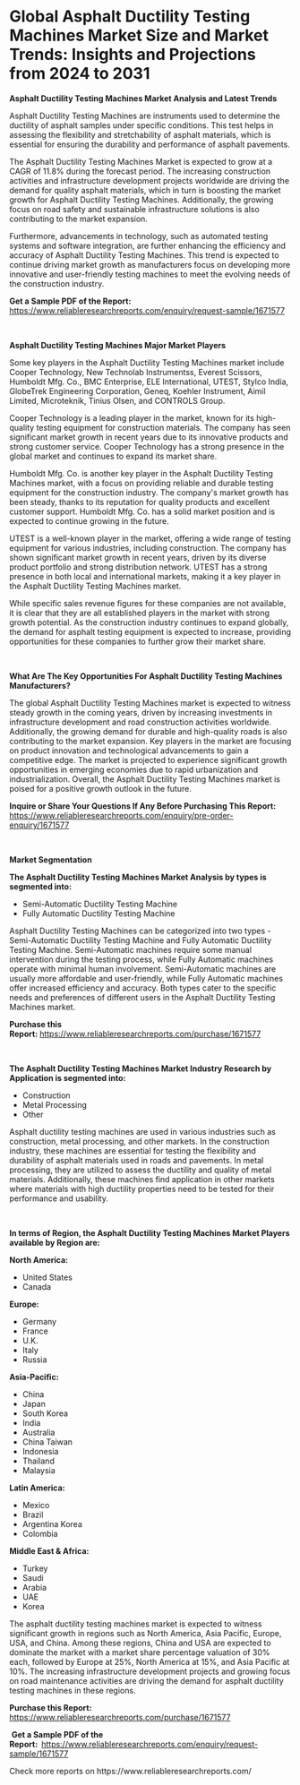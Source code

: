 <p><h1>Global Asphalt Ductility Testing Machines Market Size and Market Trends: Insights and Projections from 2024 to 2031</h1></p><p><strong>Asphalt Ductility Testing Machines Market Analysis and Latest Trends</strong></p>
<p><p>Asphalt Ductility Testing Machines are instruments used to determine the ductility of asphalt samples under specific conditions. This test helps in assessing the flexibility and stretchability of asphalt materials, which is essential for ensuring the durability and performance of asphalt pavements.</p><p>The Asphalt Ductility Testing Machines Market is expected to grow at a CAGR of 11.8% during the forecast period. The increasing construction activities and infrastructure development projects worldwide are driving the demand for quality asphalt materials, which in turn is boosting the market growth for Asphalt Ductility Testing Machines. Additionally, the growing focus on road safety and sustainable infrastructure solutions is also contributing to the market expansion.</p><p>Furthermore, advancements in technology, such as automated testing systems and software integration, are further enhancing the efficiency and accuracy of Asphalt Ductility Testing Machines. This trend is expected to continue driving market growth as manufacturers focus on developing more innovative and user-friendly testing machines to meet the evolving needs of the construction industry.</p></p>
<p><strong>Get a Sample PDF of the Report:&nbsp;</strong> <a href="https://www.reliableresearchreports.com/enquiry/request-sample/1671577">https://www.reliableresearchreports.com/enquiry/request-sample/1671577</a></p>
<p>&nbsp;</p>
<p><strong>Asphalt Ductility Testing Machines Major Market Players</strong></p>
<p><p>Some key players in the Asphalt Ductility Testing Machines market include Cooper Technology, New Technolab Instrumentss, Everest Scissors, Humboldt Mfg. Co., BMC Enterprise, ELE International, UTEST, Stylco India, GlobeTrek Engineering Corporation, Geneq, Koehler Instrument, Aimil Limited, Microteknik, Tinius Olsen, and CONTROLS Group.</p><p>Cooper Technology is a leading player in the market, known for its high-quality testing equipment for construction materials. The company has seen significant market growth in recent years due to its innovative products and strong customer service. Cooper Technology has a strong presence in the global market and continues to expand its market share.</p><p>Humboldt Mfg. Co. is another key player in the Asphalt Ductility Testing Machines market, with a focus on providing reliable and durable testing equipment for the construction industry. The company's market growth has been steady, thanks to its reputation for quality products and excellent customer support. Humboldt Mfg. Co. has a solid market position and is expected to continue growing in the future.</p><p>UTEST is a well-known player in the market, offering a wide range of testing equipment for various industries, including construction. The company has shown significant market growth in recent years, driven by its diverse product portfolio and strong distribution network. UTEST has a strong presence in both local and international markets, making it a key player in the Asphalt Ductility Testing Machines market.</p><p>While specific sales revenue figures for these companies are not available, it is clear that they are all established players in the market with strong growth potential. As the construction industry continues to expand globally, the demand for asphalt testing equipment is expected to increase, providing opportunities for these companies to further grow their market share.</p></p>
<p>&nbsp;</p>
<p><strong>What Are The Key Opportunities For Asphalt Ductility Testing Machines Manufacturers?</strong></p>
<p><p>The global Asphalt Ductility Testing Machines market is expected to witness steady growth in the coming years, driven by increasing investments in infrastructure development and road construction activities worldwide. Additionally, the growing demand for durable and high-quality roads is also contributing to the market expansion. Key players in the market are focusing on product innovation and technological advancements to gain a competitive edge. The market is projected to experience significant growth opportunities in emerging economies due to rapid urbanization and industrialization. Overall, the Asphalt Ductility Testing Machines market is poised for a positive growth outlook in the future.</p></p>
<p><strong>Inquire or Share Your Questions If Any Before Purchasing This Report:</strong> <a href="https://www.reliableresearchreports.com/enquiry/pre-order-enquiry/1671577">https://www.reliableresearchreports.com/enquiry/pre-order-enquiry/1671577</a></p>
<p>&nbsp;</p>
<p><strong>Market Segmentation</strong></p>
<p><strong>The Asphalt Ductility Testing Machines Market Analysis by types is segmented into:</strong></p>
<p><ul><li>Semi-Automatic Ductility Testing Machine</li><li>Fully Automatic Ductility Testing Machine</li></ul></p>
<p><p>Asphalt Ductility Testing Machines can be categorized into two types - Semi-Automatic Ductility Testing Machine and Fully Automatic Ductility Testing Machine. Semi-Automatic machines require some manual intervention during the testing process, while Fully Automatic machines operate with minimal human involvement. Semi-Automatic machines are usually more affordable and user-friendly, while Fully Automatic machines offer increased efficiency and accuracy. Both types cater to the specific needs and preferences of different users in the Asphalt Ductility Testing Machines market.</p></p>
<p><strong>Purchase this Report:&nbsp;</strong><a href="https://www.reliableresearchreports.com/purchase/1671577">https://www.reliableresearchreports.com/purchase/1671577</a></p>
<p>&nbsp;</p>
<p><strong>The Asphalt Ductility Testing Machines Market Industry Research by Application is segmented into:</strong></p>
<p><ul><li>Construction</li><li>Metal Processing</li><li>Other</li></ul></p>
<p><p>Asphalt ductility testing machines are used in various industries such as construction, metal processing, and other markets. In the construction industry, these machines are essential for testing the flexibility and durability of asphalt materials used in roads and pavements. In metal processing, they are utilized to assess the ductility and quality of metal materials. Additionally, these machines find application in other markets where materials with high ductility properties need to be tested for their performance and usability.</p></p>
<p>&nbsp;</p>
<p><strong>In terms of Region, the Asphalt Ductility Testing Machines Market Players available by Region are:</strong></p>
<p>
    <p> <strong> North America: </strong>
        <ul>
            <li>United States</li>
            <li>Canada</li>
        </ul>
        </p> 
    <p> <strong> Europe: </strong>
        <ul>
            <li>Germany</li>
            <li>France</li>
            <li>U.K.</li>
            <li>Italy</li>
            <li>Russia</li>
        </ul>
        </p> 
    <p> <strong> Asia-Pacific: </strong>
        <ul>
            <li>China</li>
            <li>Japan</li>
            <li>South Korea</li>
            <li>India</li>
            <li>Australia</li>
            <li>China Taiwan</li>
            <li>Indonesia</li>
            <li>Thailand</li>
            <li>Malaysia</li>
        </ul>
        </p> 
    <p> <strong> Latin America: </strong>
        <ul>
            <li>Mexico</li>
            <li>Brazil</li>
            <li>Argentina Korea</li>
            <li>Colombia</li>
        </ul>
        </p> 
    <p> <strong> Middle East & Africa: </strong>
        <ul>
            <li>Turkey</li>
            <li>Saudi</li>
            <li>Arabia</li>
            <li>UAE</li>
            <li>Korea</li>
        </ul>
    </p>
    </p>
<p><p>The asphalt ductility testing machines market is expected to witness significant growth in regions such as North America, Asia Pacific, Europe, USA, and China. Among these regions, China and USA are expected to dominate the market with a market share percentage valuation of 30% each, followed by Europe at 25%, North America at 15%, and Asia Pacific at 10%. The increasing infrastructure development projects and growing focus on road maintenance activities are driving the demand for asphalt ductility testing machines in these regions.</p></p>
<p><strong>Purchase this Report: </strong><a href="https://www.reliableresearchreports.com/purchase/1671577">https://www.reliableresearchreports.com/purchase/1671577</a></p>
<p>&nbsp;<strong>Get a Sample PDF of the Report:&nbsp;&nbsp;</strong><a href="https://www.reliableresearchreports.com/enquiry/request-sample/1671577">https://www.reliableresearchreports.com/enquiry/request-sample/1671577</a></p>
<p><strong></strong></p>
<p>Check more reports on https://www.reliableresearchreports.com/</p>